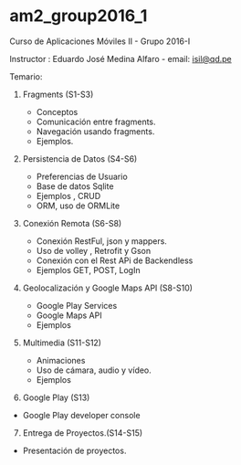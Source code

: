 # am2_group2016_1
Curso de Aplicaciones Móviles II - Grupo 2016-I

Instructor : Eduardo José Medina Alfaro - email: isil@qd.pe

Temario:

1. Fragments (S1-S3)
   - Conceptos
   - Comunicación entre fragments.
   - Navegación usando fragments.
   - Ejemplos.
   
2. Persistencia de Datos (S4-S6)
   - Preferencias de Usuario
   - Base de datos  Sqlite
   - Ejemplos , CRUD
   - ORM, uso de ORMLite
   
3. Conexión Remota (S6-S8)
   - Conexión RestFul, json y mappers.
   - Uso de volley , Retrofit y Gson
   - Conexión con el Rest APi de Backendless
   - Ejemplos GET, POST, LogIn
   
4. Geolocalización y Google Maps API (S8-S10)
   - Google Play Services 
   - Google Maps API
   - Ejemplos
   
5. Multimedia  (S11-S12)
   - Animaciones
   - Uso de cámara, audio y vídeo.
   - Ejemplos
   
6. Google Play (S13)
  - Google Play developer console
  
7. Entrega de Proyectos.(S14-S15)
  - Presentación de proyectos.


